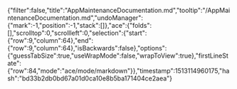 {"filter":false,"title":"AppMaintenanceDocumentation.md","tooltip":"/AppMaintenanceDocumentation.md","undoManager":{"mark":-1,"position":-1,"stack":[]},"ace":{"folds":[],"scrolltop":0,"scrollleft":0,"selection":{"start":{"row":9,"column":64},"end":{"row":9,"column":64},"isBackwards":false},"options":{"guessTabSize":true,"useWrapMode":false,"wrapToView":true},"firstLineState":{"row":84,"mode":"ace/mode/markdown"}},"timestamp":1513114960175,"hash":"bd33b2db0bd67a01d0ca10e8b5ba171404ce2aea"}